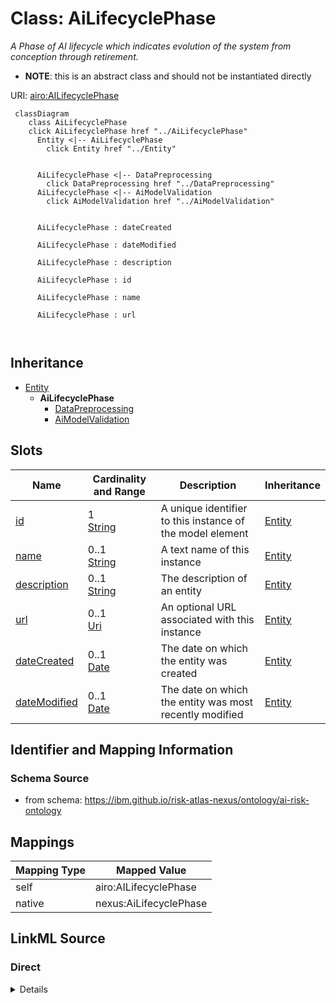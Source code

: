 

# Class: AiLifecyclePhase


_A Phase of AI lifecycle which indicates evolution of the system from conception through retirement._




* __NOTE__: this is an abstract class and should not be instantiated directly


URI: [airo:AILifecyclePhase](https://w3id.org/airo#AILifecyclePhase)






```mermaid
 classDiagram
    class AiLifecyclePhase
    click AiLifecyclePhase href "../AiLifecyclePhase"
      Entity <|-- AiLifecyclePhase
        click Entity href "../Entity"
      

      AiLifecyclePhase <|-- DataPreprocessing
        click DataPreprocessing href "../DataPreprocessing"
      AiLifecyclePhase <|-- AiModelValidation
        click AiModelValidation href "../AiModelValidation"
      
      
      AiLifecyclePhase : dateCreated
        
      AiLifecyclePhase : dateModified
        
      AiLifecyclePhase : description
        
      AiLifecyclePhase : id
        
      AiLifecyclePhase : name
        
      AiLifecyclePhase : url
        
      
```





## Inheritance
* [Entity](Entity.md)
    * **AiLifecyclePhase**
        * [DataPreprocessing](DataPreprocessing.md)
        * [AiModelValidation](AiModelValidation.md)



## Slots

| Name | Cardinality and Range | Description | Inheritance |
| ---  | --- | --- | --- |
| [id](id.md) | 1 <br/> [String](String.md) | A unique identifier to this instance of the model element | [Entity](Entity.md) |
| [name](name.md) | 0..1 <br/> [String](String.md) | A text name of this instance | [Entity](Entity.md) |
| [description](description.md) | 0..1 <br/> [String](String.md) | The description of an entity | [Entity](Entity.md) |
| [url](url.md) | 0..1 <br/> [Uri](Uri.md) | An optional URL associated with this instance | [Entity](Entity.md) |
| [dateCreated](dateCreated.md) | 0..1 <br/> [Date](Date.md) | The date on which the entity was created | [Entity](Entity.md) |
| [dateModified](dateModified.md) | 0..1 <br/> [Date](Date.md) | The date on which the entity was most recently modified | [Entity](Entity.md) |









## Identifier and Mapping Information







### Schema Source


* from schema: https://ibm.github.io/risk-atlas-nexus/ontology/ai-risk-ontology




## Mappings

| Mapping Type | Mapped Value |
| ---  | ---  |
| self | airo:AILifecyclePhase |
| native | nexus:AiLifecyclePhase |







## LinkML Source

<!-- TODO: investigate https://stackoverflow.com/questions/37606292/how-to-create-tabbed-code-blocks-in-mkdocs-or-sphinx -->

### Direct

<details>
```yaml
name: AiLifecyclePhase
description: A Phase of AI lifecycle which indicates evolution of the system from
  conception through retirement.
from_schema: https://ibm.github.io/risk-atlas-nexus/ontology/ai-risk-ontology
is_a: Entity
abstract: true
class_uri: airo:AILifecyclePhase

```
</details>

### Induced

<details>
```yaml
name: AiLifecyclePhase
description: A Phase of AI lifecycle which indicates evolution of the system from
  conception through retirement.
from_schema: https://ibm.github.io/risk-atlas-nexus/ontology/ai-risk-ontology
is_a: Entity
abstract: true
attributes:
  id:
    name: id
    description: A unique identifier to this instance of the model element. Example
      identifiers include UUID, URI, URN, etc.
    from_schema: https://ibm.github.io/risk-atlas-nexus/ontology/ai-risk-ontology
    rank: 1000
    slot_uri: schema:identifier
    identifier: true
    alias: id
    owner: AiLifecyclePhase
    domain_of:
    - Entity
    range: string
    required: true
  name:
    name: name
    description: A text name of this instance.
    from_schema: https://ibm.github.io/risk-atlas-nexus/ontology/ai-risk-ontology
    rank: 1000
    slot_uri: schema:name
    alias: name
    owner: AiLifecyclePhase
    domain_of:
    - Entity
    - BenchmarkMetadataCard
    range: string
  description:
    name: description
    description: The description of an entity
    from_schema: https://ibm.github.io/risk-atlas-nexus/ontology/ai-risk-ontology
    rank: 1000
    slot_uri: schema:description
    alias: description
    owner: AiLifecyclePhase
    domain_of:
    - Entity
    range: string
  url:
    name: url
    description: An optional URL associated with this instance.
    from_schema: https://ibm.github.io/risk-atlas-nexus/ontology/ai-risk-ontology
    rank: 1000
    slot_uri: schema:url
    alias: url
    owner: AiLifecyclePhase
    domain_of:
    - Entity
    range: uri
  dateCreated:
    name: dateCreated
    description: The date on which the entity was created.
    from_schema: https://ibm.github.io/risk-atlas-nexus/ontology/ai-risk-ontology
    rank: 1000
    slot_uri: schema:dateCreated
    alias: dateCreated
    owner: AiLifecyclePhase
    domain_of:
    - Entity
    range: date
    required: false
  dateModified:
    name: dateModified
    description: The date on which the entity was most recently modified.
    from_schema: https://ibm.github.io/risk-atlas-nexus/ontology/ai-risk-ontology
    rank: 1000
    slot_uri: schema:dateModified
    alias: dateModified
    owner: AiLifecyclePhase
    domain_of:
    - Entity
    range: date
    required: false
class_uri: airo:AILifecyclePhase

```
</details>